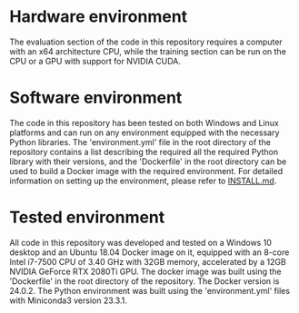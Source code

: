 # Hardware environment
The evaluation section of the code in this repository requires a computer with an x64 architecture CPU, 
while the training section can be run on the CPU or a GPU with support for NVIDIA CUDA. 

# Software environment
The code in this repository has been tested on both Windows and Linux platforms 
and can run on any environment equipped with the necessary Python libraries. 
The 'environment.yml' file in the root directory of the repository contains a list 
describing the required all the required Python library with their versions, 
and the 'Dockerfile' in the root directory can be used to build a Docker image with the required environment. 
For detailed information on setting up the environment, please refer to [INSTALL.md](INSTALL.md).

# Tested environment
All code in this repository was developed and tested on a Windows 10 desktop and an Ubuntu 18.04 Docker image on it, 
equipped with an 8-core Intel i7-7500 CPU of 3.40 GHz with 32GB memory, 
accelerated by a 12GB NVIDIA GeForce RTX 2080Ti GPU. 
The docker image was built using the 'Dockerfile' in the root directory of the repository. The Docker version is 24.0.2.
The Python environment was built using the 'environment.yml' files with Miniconda3 version 23.3.1.